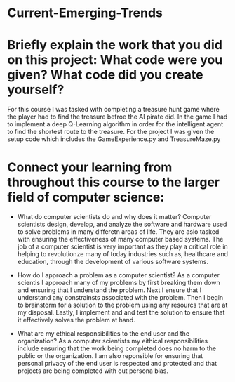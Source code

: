 # Current-Emerging-Trends

# Briefly explain the work that you did on this project: What code were you given? What code did you create yourself?

For this course I was tasked with completing a treasure hunt game where the player had to find the treasure befroe the AI pirate did. In the game I had to implement a deep Q-Learning algorithm in order for the intelligent agent to find the shortest route to the treasure. For the project I was given the setup code which includes the GameExperience.py and TreasureMaze.py

# Connect your learning from throughout this course to the larger field of computer science:

- What do computer scientists do and why does it matter?
Computer scientists design, develop, and analyze the software and hardware used to solve problems in many differetn areas of life. They are aslo tasked with ensuring the effectiveness of many computer based systems. The job of a computer scientist is very important as they play a critical role in helping to revolutionze many of today industries such as, healthcare and education, through the development of various software systems.

- How do I approach a problem as a computer scientist?
As a computer scientis I approach many of my problems by first breaking them down and ensuring that I understand the problem. Next I ensure that I understand any constrainsts associated with the problem. Then I begin to brainstorm for a solution to the problem using any resourcs that are at my disposal. Lastly, I implement and and test the solution to ensure that it effectively solves the problem at hand. 

- What are my ethical responsibilities to the end user and the organization?
As a computer scientists my eithical responsibilities include ensuring that the work being completed does no harm to the public or the organization. I am also reponsible for ensuring that personal privacy of the end user is respected and protected and that projects are being completed with out persona bias.
